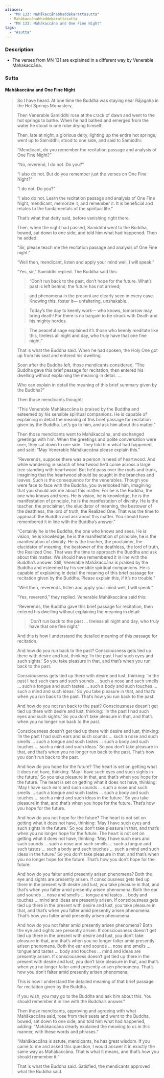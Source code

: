 ```yaml
---
aliases:
  - "MN 133: Mahākaccānabhaddekarattasutta"
  - Mahākaccānabhaddekarattasutta
  - "MN 133: Mahākaccāna and One Fine Night"
tags:
  - "#sutta"
---
```

### Description

- The verses from MN 131 are explained in a different way by Venerable Mahakaccāna.

### Sutta

#### Mahākaccāna and One Fine Night 

>So I have heard. At one time the Buddha was staying near Rājagaha in the Hot Springs Monastery.
>
>Then Venerable Samiddhi rose at the crack of dawn and went to the hot springs to bathe. When he had bathed and emerged from the water he stood in one robe drying himself.
>
>Then, late at night, a glorious deity, lighting up the entire hot springs, went up to Samiddhi, stood to one side, and said to Samiddhi:
>
>“Mendicant, do you remember the recitation passage and analysis of One Fine Night?”
>
>“No, reverend, I do not. Do you?”
>
>“I also do not. But do you remember just the verses on One Fine Night?”
>
>“I do not. Do you?”
>
>“I also do not. Learn the recitation passage and analysis of One Fine Night, mendicant, memorize it, and remember it. It is beneficial and relates to the fundamentals of the spiritual life.”
>
>That’s what that deity said, before vanishing right there.
>
>Then, when the night had passed, Samiddhi went to the Buddha, bowed, sat down to one side, and told him what had happened. Then he added:
>
>“Sir, please teach me the recitation passage and analysis of One Fine night.”
>
>“Well then, mendicant, listen and apply your mind well, I will speak.”
>
>“Yes, sir,” Samiddhi replied. The Buddha said this:
>
>    >“Don’t run back to the past, 
>    >don’t hope for the future. 
>    >What’s past is left behind; 
>    >the future has not arrived; 
>
>    >and phenomena in the present 
>    >are clearly seen in every case. 
>    >Knowing this, foster it—
>    >unfaltering, unshakable. 
>
>    >Today’s the day to keenly work—
>    >who knows, tomorrow may bring death! 
>    >For there is no bargain to be struck 
>    >with Death and his mighty hordes. 
>
>    >The peaceful sage explained it’s those 
>    >who keenly meditate like this, 
>    >tireless all night and day, 
>    >who truly have that one fine night.” 
>
>That is what the Buddha said. When he had spoken, the Holy One got up from his seat and entered his dwelling.
>
>Soon after the Buddha left, those mendicants considered, “The Buddha gave this brief passage for recitation, then entered his dwelling without explaining the meaning in detail. …
>
>Who can explain in detail the meaning of this brief summary given by the Buddha?”
>
>Then those mendicants thought:
>
>“This Venerable Mahākaccāna is praised by the Buddha and esteemed by his sensible spiritual companions. He is capable of explaining in detail the meaning of this brief passage for recitation given by the Buddha. Let’s go to him, and ask him about this matter.”
>
>Then those mendicants went to Mahākaccāna, and exchanged greetings with him. When the greetings and polite conversation were over, they sat down to one side. They told him what had happened, and said: “May Venerable Mahākaccāna please explain this.”
>
>“Reverends, suppose there was a person in need of heartwood. And while wandering in search of heartwood he’d come across a large tree standing with heartwood. But he’d pass over the roots and trunk, imagining that the heartwood should be sought in the branches and leaves. Such is the consequence for the venerables. Though you were face to face with the Buddha, you overlooked him, imagining that you should ask me about this matter. For he is the Buddha, the one who knows and sees. He is vision, he is knowledge, he is the manifestation of principle, he is the manifestation of divinity. He is the teacher, the proclaimer, the elucidator of meaning, the bestower of the deathless, the lord of truth, the Realized One. That was the time to approach the Buddha and ask about this matter. You should have remembered it in line with the Buddha’s answer.”
>
>“Certainly he is the Buddha, the one who knows and sees. He is vision, he is knowledge, he is the manifestation of principle, he is the manifestation of divinity. He is the teacher, the proclaimer, the elucidator of meaning, the bestower of the deathless, the lord of truth, the Realized One. That was the time to approach the Buddha and ask about this matter. We should have remembered it in line with the Buddha’s answer. Still, Venerable Mahākaccāna is praised by the Buddha and esteemed by his sensible spiritual companions. He is capable of explaining in detail the meaning of this brief passage for recitation given by the Buddha. Please explain this, if it’s no trouble.”
>
>“Well then, reverends, listen and apply your mind well, I will speak.”
>
>“Yes, reverend,” they replied. Venerable Mahākaccāna said this:
>
>“Reverends, the Buddha gave this brief passage for recitation, then entered his dwelling without explaining the meaning in detail:
>
>    >‘Don’t run back to the past … 
>    >tireless all night and day, 
>    >who truly have that one fine night.’ 
>
>And this is how I understand the detailed meaning of this passage for recitation.
>
>And how do you run back to the past? Consciousness gets tied up there with desire and lust, thinking: ‘In the past I had such eyes and such sights.’ So you take pleasure in that, and that’s when you run back to the past.
>
>Consciousness gets tied up there with desire and lust, thinking: ‘In the past I had such ears and such sounds … such a nose and such smells … such a tongue and such tastes … such a body and such touches … such a mind and such ideas.’ So you take pleasure in that, and that’s when you run back to the past. That’s how you run back to the past.
>
>And how do you not run back to the past? Consciousness doesn’t get tied up there with desire and lust, thinking: ‘In the past I had such eyes and such sights.’ So you don’t take pleasure in that, and that’s when you no longer run back to the past.
>
>Consciousness doesn’t get tied up there with desire and lust, thinking: ‘In the past I had such ears and such sounds … such a nose and such smells … such a tongue and such tastes … such a body and such touches … such a mind and such ideas.’ So you don’t take pleasure in that, and that’s when you no longer run back to the past. That’s how you don’t run back to the past.
>
>And how do you hope for the future? The heart is set on getting what it does not have, thinking: ‘May I have such eyes and such sights in the future.’ So you take pleasure in that, and that’s when you hope for the future. The heart is set on getting what it does not have, thinking: ‘May I have such ears and such sounds … such a nose and such smells … such a tongue and such tastes … such a body and such touches … such a mind and such ideas in the future.’ So you take pleasure in that, and that’s when you hope for the future. That’s how you hope for the future.
>
>And how do you not hope for the future? The heart is not set on getting what it does not have, thinking: ‘May I have such eyes and such sights in the future.’ So you don’t take pleasure in that, and that’s when you no longer hope for the future. The heart is not set on getting what it does not have, thinking: ‘May I have such ears and such sounds … such a nose and such smells … such a tongue and such tastes … such a body and such touches … such a mind and such ideas in the future.’ So you don’t take pleasure in that, and that’s when you no longer hope for the future. That’s how you don’t hope for the future.
>
>And how do you falter amid presently arisen phenomena? Both the eye and sights are presently arisen. If consciousness gets tied up there in the present with desire and lust, you take pleasure in that, and that’s when you falter amid presently arisen phenomena. Both the ear and sounds … nose and smells … tongue and tastes … body and touches … mind and ideas are presently arisen. If consciousness gets tied up there in the present with desire and lust, you take pleasure in that, and that’s when you falter amid presently arisen phenomena. That’s how you falter amid presently arisen phenomena.
>
>And how do you not falter amid presently arisen phenomena? Both the eye and sights are presently arisen. If consciousness doesn’t get tied up there in the present with desire and lust, you don’t take pleasure in that, and that’s when you no longer falter amid presently arisen phenomena. Both the ear and sounds … nose and smells … tongue and tastes … body and touches … mind and ideas are presently arisen. If consciousness doesn’t get tied up there in the present with desire and lust, you don’t take pleasure in that, and that’s when you no longer falter amid presently arisen phenomena. That’s how you don’t falter amid presently arisen phenomena.
>
>This is how I understand the detailed meaning of that brief passage for recitation given by the Buddha.
>
>If you wish, you may go to the Buddha and ask him about this. You should remember it in line with the Buddha’s answer.”
>
>Then those mendicants, approving and agreeing with what Mahākaccāna said, rose from their seats and went to the Buddha, bowed, sat down to one side, and told him what had happened, adding: “Mahākaccāna clearly explained the meaning to us in this manner, with these words and phrases.”
>
>“Mahākaccāna is astute, mendicants, he has great wisdom. If you came to me and asked this question, I would answer it in exactly the same way as Mahākaccāna. That is what it means, and that’s how you should remember it.”
>
>That is what the Buddha said. Satisfied, the mendicants approved what the Buddha said.